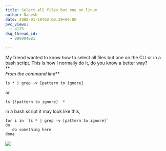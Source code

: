 ```yaml
---
title: Select all files but one on linux
author: Danesh
date: 2008-01-10T02:00:29+00:00
pvc_views:
  - 4175
dsq_thread_id:
  - 890004881

---
```

My friend wanted to know how to select all files but one on the CLI or in a bash script. This is how I normally do it, do you know a better way?  
**  
_From the command line_**

    ls * | grep -v [pattern to ignore]

or

    ls [!pattern to ignore]  *

in a bash script it may look like this,

    
    for i in `ls * | grep -v [pattern to ignore]`
    do
       do something here
    done
    

<!--more-->

  
![][1]

 [1]: http://img72.imageshack.us/img72/9606/ignorebi8.png